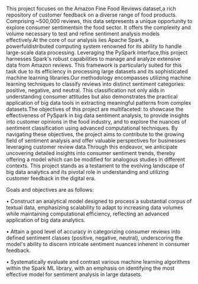 This project focuses on the Amazon Fine Food Reviews dataset,a rich repository of customer feedback on a diverse range of food products. Comprising ~500,000 reviews, this data setpresents a unique opportunity to explore consumer sentimentsin the food sector. It offers the complexity and volume necessary to test and refine sentiment analysis models effectively.At the core of our analysis lies Apache Spark, a powerfuldistributed computing system renowned for its ability to handle large-scale data processing. Leveraging the PySpark interface,this project harnesses Spark's robust capabilities to manage and
analyze extensive data from Amazon reviews. This framework is particularly suited for this task due to its efficiency in processing large datasets and its sophisticated machine learning libraries.Our methodology encompasses utilizing machine learning techniques to classify reviews into distinct sentiment categories: positive, negative, and neutral. This classification not only aids in understanding consumer attitudes but also demonstrates the practical application of big data tools in extracting meaningful patterns from complex datasets.The objectives of this project are multifaceted: to showcase the effectiveness of PySpark in big data sentiment analysis, to provide insights into customer opinions in the food industry, and to explore the nuances of sentiment classification using advanced computational techniques. By navigating these
objectives, the project aims to contribute to the growing field of sentiment analysis and offer valuable perspectives for businesses leveraging customer review data.Through this endeavor, we anticipate uncovering detailed insights into consumer sentiment trends, thereby offering a model which can be modified for analogous studies in different contexts. This project stands as a testament to the evolving landscape of big data analytics and its pivotal role in understanding and utilizing customer feedback in the digital era.

Goals and objectives are as follows:

• Construct an analytical model designed to process a substantial corpus of textual data, emphasizing scalability to adapt to increasing data volumes while maintaining computational efficiency, reflecting an advanced application of big data analytics.

• Attain a good level of accuracy in categorizing consumer reviews into defined sentiment classes (positive, negative, neutral), underscoring the model's ability to discern intricate sentiment nuances inherent in consumer feedback.

• Systematically evaluate and contrast various machine learning algorithms within the Spark ML library, with an emphasis on identifying the most effective model for sentiment analysis in large datasets.
